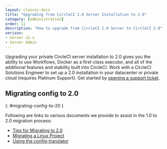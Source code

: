 ```yaml
---
layout: classic-docs
title: "Upgrading from CircleCI 1.0 Server Installation to 2.0"
category: [administration]
order: 11
description: "How to upgrade from CircleCI 1.0 Server to CircleCI 2.0"
verison:
- Server v2.x
- Server Admin
---
```


Upgrading your private CircleCI server installation to 2.0 gives you the ability to use Workflows, Docker as a first-class executor, and all of the additional features and stability built into CircleCI. Work with a CircleCI Solutions Engineer to set up a 2.0 installation in your datacenter or private cloud (requires Platinum Support). Get started by [opening a support ticket](https://support.circleci.com/hc/en-us/requests/new).

## Migrating config to 2.0
{: #migrating-config-to-20 }

Following are links to various documents we provide to assist in the 1.0 to 2.0 migration process:

* [Tips for Migrating to 2.0](https://circleci.com/docs/2.0/migration/)
* [Migrating a Linux Project](https://circleci.com/docs/2.0/migrating-from-1-2/)
* [Using the config-translator](https://circleci.com/docs/2.0/config-translation/)
